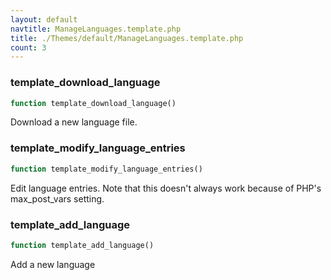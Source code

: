 ```yaml
---
layout: default
navtitle: ManageLanguages.template.php
title: ./Themes/default/ManageLanguages.template.php
count: 3
---
```


### template_download_language

```php
function template_download_language()
```
Download a new language file.



### template_modify_language_entries

```php
function template_modify_language_entries()
```
Edit language entries. Note that this doesn't always work because of PHP's max_post_vars setting.



### template_add_language

```php
function template_add_language()
```
Add a new language



